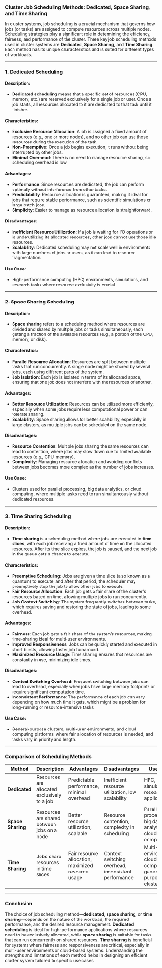 ### **Cluster Job Scheduling Methods: Dedicated, Space Sharing, and Time Sharing**

In cluster systems, job scheduling is a crucial mechanism that governs how jobs (or tasks) are assigned to compute resources across multiple nodes. Scheduling strategies play a significant role in determining the efficiency, fairness, and performance of the cluster. Three key job scheduling methods used in cluster systems are **Dedicated**, **Space Sharing**, and **Time Sharing**. Each method has its unique characteristics and is suited for different types of workloads.

---

### **1. Dedicated Scheduling**

#### **Description**:
- **Dedicated scheduling** means that a specific set of resources (CPU, memory, etc.) are reserved exclusively for a single job or user. Once a job starts, all resources allocated to it are dedicated to that task until it finishes.
  
#### **Characteristics**:
- **Exclusive Resource Allocation**: A job is assigned a fixed amount of resources (e.g., one or more nodes), and no other job can use those resources during the execution of the task.
- **Non-Preemptive**: Once a job begins execution, it runs without being interrupted by other jobs.
- **Minimal Overhead**: There is no need to manage resource sharing, so scheduling overhead is low.

#### **Advantages**:
- **Performance**: Since resources are dedicated, the job can perform optimally without interference from other tasks.
- **Predictability**: Resource allocation is guaranteed, making it ideal for jobs that require stable performance, such as scientific simulations or large batch jobs.
- **Simplicity**: Easier to manage as resource allocation is straightforward.

#### **Disadvantages**:
- **Inefficient Resource Utilization**: If a job is waiting for I/O operations or is underutilizing its allocated resources, other jobs cannot use those idle resources.
- **Scalability**: Dedicated scheduling may not scale well in environments with large numbers of jobs or users, as it can lead to resource fragmentation.

#### **Use Case**:
- High-performance computing (HPC) environments, simulations, and research tasks where resource exclusivity is crucial.

---

### **2. Space Sharing Scheduling**

#### **Description**:
- **Space sharing** refers to a scheduling method where resources are divided and shared by multiple jobs or tasks simultaneously, each getting a fraction of the available resources (e.g., a portion of the CPU, memory, or disk).
  
#### **Characteristics**:
- **Parallel Resource Allocation**: Resources are split between multiple tasks that run concurrently. A single node might be shared by several jobs, each using different parts of the system.
- **Job Isolation**: Each job is isolated in terms of its allocated space, ensuring that one job does not interfere with the resources of another.

#### **Advantages**:
- **Better Resource Utilization**: Resources can be utilized more efficiently, especially when some jobs require less computational power or can tolerate sharing.
- **Scalability**: Space sharing allows for better scalability, especially in large clusters, as multiple jobs can be scheduled on the same node.

#### **Disadvantages**:
- **Resource Contention**: Multiple jobs sharing the same resources can lead to contention, where jobs may slow down due to limited available resources (e.g., CPU, memory).
- **Complexity**: Managing resource allocation and avoiding conflicts between jobs becomes more complex as the number of jobs increases.

#### **Use Case**:
- Clusters used for parallel processing, big data analytics, or cloud computing, where multiple tasks need to run simultaneously without dedicated resources.

---

### **3. Time Sharing Scheduling**

#### **Description**:
- **Time sharing** is a scheduling method where jobs are executed in **time slices**, with each job receiving a fixed amount of time on the allocated resources. After its time slice expires, the job is paused, and the next job in the queue gets a chance to execute.

#### **Characteristics**:
- **Preemptive Scheduling**: Jobs are given a time slice (also known as a quantum) to execute, and after that period, the scheduler may preemptively stop the job to allow other jobs to execute.
- **Fair Resource Allocation**: Each job gets a fair share of the cluster's resources based on time, allowing multiple jobs to run concurrently.
- **Job Context Switching**: The system frequently switches between tasks, which requires saving and restoring the state of jobs, leading to some overhead.

#### **Advantages**:
- **Fairness**: Each job gets a fair share of the system’s resources, making time-sharing ideal for multi-user environments.
- **Improved Responsiveness**: Jobs can be quickly started and executed in short bursts, allowing faster job turnaround.
- **Maximized Resource Usage**: Time sharing ensures that resources are constantly in use, minimizing idle times.

#### **Disadvantages**:
- **Context Switching Overhead**: Frequent switching between jobs can lead to overhead, especially when jobs have large memory footprints or require significant computation time.
- **Inconsistent Performance**: The performance of each job can vary depending on how much time it gets, which might be a problem for long-running or resource-intensive tasks.

#### **Use Case**:
- General-purpose clusters, multi-user environments, and cloud computing platforms, where fair allocation of resources is needed, and tasks vary in priority and length.

---

### **Comparison of Scheduling Methods**

| **Method**          | **Description**                               | **Advantages**                                   | **Disadvantages**                                | **Use Case**                                  |
|---------------------|-----------------------------------------------|-------------------------------------------------|-------------------------------------------------|-----------------------------------------------|
| **Dedicated**       | Resources are allocated exclusively to a job | Predictable performance, minimal overhead       | Inefficient resource utilization, low scalability | HPC, simulations, research applications       |
| **Space Sharing**   | Resources are shared between jobs on a node  | Better resource utilization, scalable           | Resource contention, complexity in scheduling   | Parallel processing, big data analytics, cloud computing |
| **Time Sharing**    | Jobs share resources in time slices          | Fair resource allocation, maximized resource usage | Context switching overhead, inconsistent performance | Multi-user environments, cloud computing, general-purpose clusters |

---

### **Conclusion**

The choice of job scheduling method—**dedicated**, **space sharing**, or **time sharing**—depends on the nature of the workload, the required performance, and the desired resource management. **Dedicated scheduling** is ideal for high-performance applications where resources need to be exclusively allocated, while **space sharing** is suitable for tasks that can run concurrently on shared resources. **Time sharing** is beneficial for systems where fairness and responsiveness are critical, especially in multi-user environments or cloud-based systems. Understanding the strengths and limitations of each method helps in designing an efficient cluster system tailored to specific use cases.
